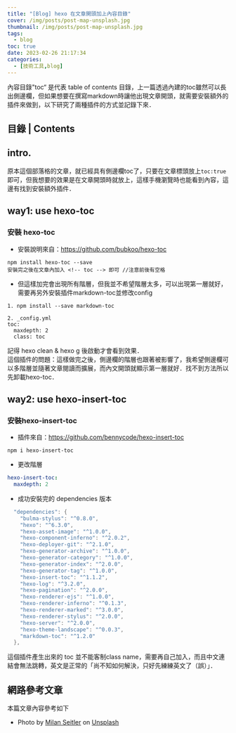 ```yaml
---
title: "[Blog] hexo 在文章開頭加上內容目錄"
cover: /img/posts/post-map-unsplash.jpg
thumbnail: /img/posts/post-map-unsplash.jpg
tags:
  - blog
toc: true
date: 2023-02-26 21:17:34
categories:
  - [技術工具,blog]
---
```







<article class="message is-info"><div class="message-body">
內容目錄"toc“ 是代表 table of contents 目錄，上一篇透過內建的toc雖然可以長出側邊欄，但如果想要在撰寫markdown時讓他出現文章開頭，就需要安裝額外的插件來做到，以下研究了兩種插件的方式並記錄下來．
</div></article>

<!--more-->



## 目錄 | Contents
<!-- toc -->


## intro.
原本這個部落格的文章，就已經具有側邊欄toc了，只要在文章標頭放上`toc:true`即可，但我想要的效果是在文章開頭時就放上，這樣手機瀏覽時也能看到內容，這邊有找到安裝額外插件．

## way1: use hexo-toc

### 安裝 hexo-toc

- 安裝說明來自：https://github.com/bubkoo/hexo-toc
```
npm install hexo-toc --save
安裝完之後在文章內加入 <!-- toc --> 即可 //注意前後有空格
```
- 但這樣加完會出現所有階層，但我並不希望階層太多，可以出現第一層就好，需要再另外安裝插件markdown-toc並修改config
```_
1. npm install --save markdown-toc

2. _config.yml
toc:
  maxdepth: 2
  class: toc

```



<div class="notification is-warning">
記得 hexo clean & hexo g 後啟動才會看到效果．
</div>

<article class="message is-warning"><div class="message-body">
這個插件的問題：這樣做完之後，側邊欄的階層也跟著被影響了，我希望側邊欄可以多階層並隨著文章閱讀而擴展，而內文開頭就顯示第一層就好．找不到方法所以先卸載hexo-toc．
</div></article>

## way2: use hexo-insert-toc

### 安裝hexo-insert-toc
- 插件來自：https://github.com/bennycode/hexo-insert-toc
```  shell
npm i hexo-insert-toc
```
- 更改階層
``` _config.yml
hexo-insert-toc:
  maxdepth: 2
```


- 成功安裝完的 dependencies 版本
```go “展開查看dependencies版本” json >folded
  "dependencies": {
    "bulma-stylus": "^0.8.0",
    "hexo": "^6.3.0",
    "hexo-asset-image": "^1.0.0",
    "hexo-component-inferno": "^2.0.2",
    "hexo-deployer-git": "^2.1.0",
    "hexo-generator-archive": "^1.0.0",
    "hexo-generator-category": "^1.0.0",
    "hexo-generator-index": "^2.0.0",
    "hexo-generator-tag": "^1.0.0",
    "hexo-insert-toc": "^1.1.2",
    "hexo-log": "^3.2.0",
    "hexo-pagination": "^2.0.0",
    "hexo-renderer-ejs": "^1.0.0",
    "hexo-renderer-inferno": "^0.1.3",
    "hexo-renderer-marked": "^3.0.0",
    "hexo-renderer-stylus": "^2.0.0",
    "hexo-server": "^2.0.0",
    "hexo-theme-landscape": "^0.0.3",
    "markdown-toc": "^1.2.0"
  },
```
<article class="message is-warning"><div class="message-body">
這個插件產生出來的 toc 並不能客制class name，需要再自己加入，而且中文連結會無法跳轉，英文是正常的「尚不知如何解決，只好先練練英文了（誤）」．
</div></article>


## 網路參考文章
本篇文章內容參考如下

- Photo by <a href="https://unsplash.com/@milanseitler?utm_source=unsplash&utm_medium=referral&utm_content=creditCopyText">Milan Seitler</a> on <a href="https://unsplash.com/photos/WzJoydMPTiI?utm_source=unsplash&utm_medium=referral&utm_content=creditCopyText">Unsplash</a>
  